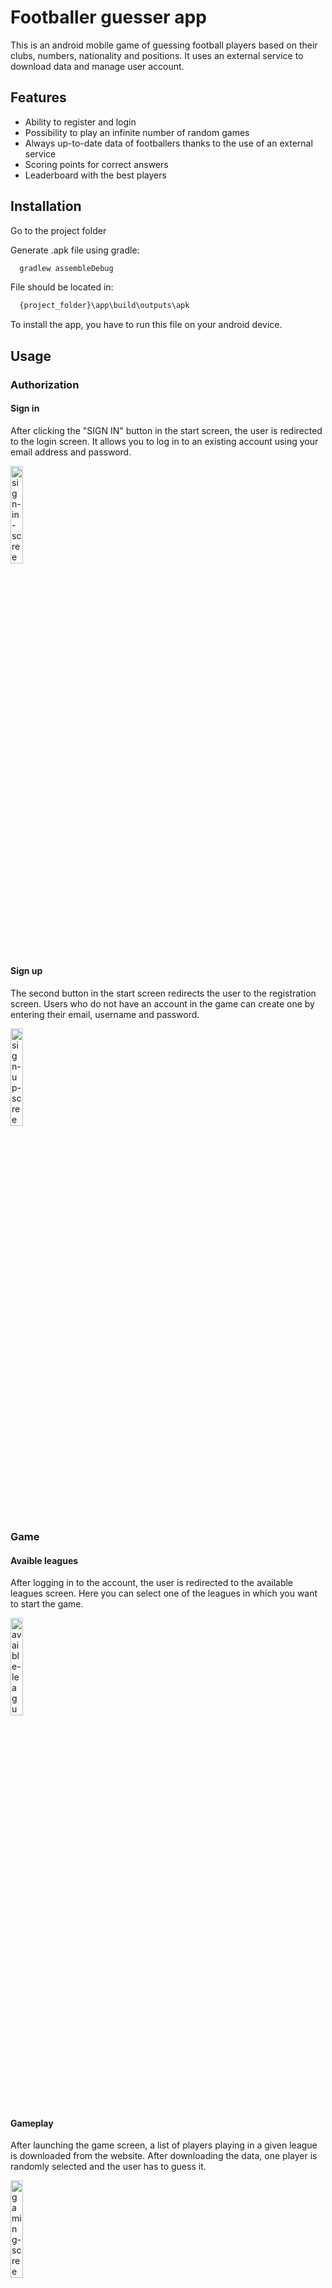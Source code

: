 
# Footballer guesser app

This is an android mobile game of guessing football players based on their clubs, numbers, nationality and positions. It uses an external service to download data and manage user account.

## Features

- Ability to register and login
- Possibility to play an infinite number of random games
- Always up-to-date data of footballers thanks to the use of an external service
- Scoring points for correct answers
- Leaderboard with the best players


## Installation

Go to the project folder

Generate .apk file using gradle:

```bash
  gradlew assembleDebug
```

File should be located in:

```bash
  {project_folder}\app\build\outputs\apk
```

To install the app, you have to run this file on your android device.

## Usage

### Authorization

#### Sign in

After clicking the "SIGN IN" button in the start screen, the user
is redirected to the login screen. It allows you to log in to an existing account using your email address and password.

<img src="https://i.ibb.co/wQP5xGW/324951896-540204851370104-6314777450871377378-n.jpg" alt="sign-in-screen" width="20%">

#### Sign up

The second button in the start screen redirects the user to the registration screen. Users who do not have an account in the game can create one by entering their email, username and password.

<img src="https://i.ibb.co/KXsxhZw/rejestr.jpg" alt="sign-up-screen" width="20%">

### Game

#### Avaible leagues

After logging in to the account, the user is redirected to the available leagues screen. Here you can select one of the leagues in which you want to start the game.

<img src="https://i.ibb.co/GJzz7Hp/lig.jpg" alt="avaible-leagues-screen" width="20%">

#### Gameplay

After launching the game screen, a list of players playing in a given league is downloaded from the website. After downloading the data, one player is randomly selected and the user has to guess it.

<img src="https://i.ibb.co/1vL7Jck/gra.jpg" alt="gaming-screen" width="20%">

To select a player, the user must open the player search window and select one from all, or search for him by first name, last name or club. After selecting a player, he is added to the list of searched players and removed from the list of available players.

<img src="https://i.ibb.co/7yk4W6P/szuk.jpg" alt="search-window" width="20%">

The hint view is used to show the user which of the player's data he guessed. They are revealed when the player selected by the user has the same attribute as the player drawn to be guessed.

<img src="https://i.ibb.co/18WM2fV/fin.jpg" alt="win-window" width="20%">

### Scores

The leaderboards screen is used to view the scores of the top players. You can choose the rankings depending on the league and period. When you launch the leaderboards screen, the default leaderboard is displayed - results from all leagues and the entire time period.

<img src="https://i.ibb.co/27chTNf/scores.jpg" alt= “scores-screen” width="20%">

## Related

Here are some related projects

[Footballer Guesser Spring Service](https://github.com/GucioWons/footballer-guesser-service)
    
